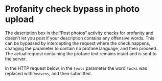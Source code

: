 # Profanity check bypass in photo upload

The description box in the “Post photos” activity checks for profanity and doesn’t let you post if your description contains any offensive words. This can be bypassed by intercepting the request where the check happens, changing the parameter to contain no profane language, and then proceed. The actual request containing the profane text remains intact and is sent to the server.

In the HTTP request below, in the `texts` parameter the word `fucks` was replaced with `heavens`, and then submitted.
